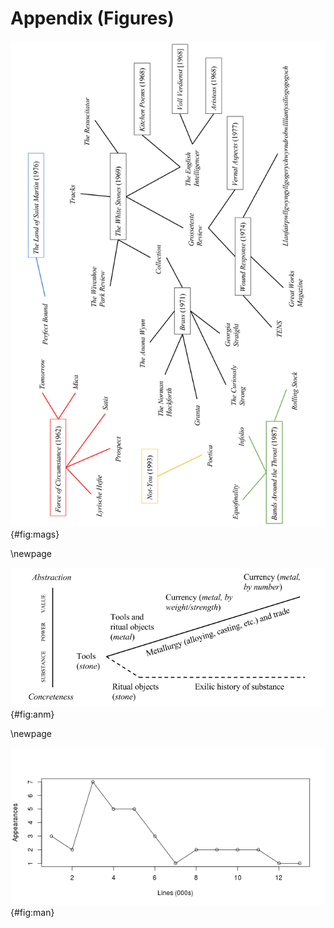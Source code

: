 # Appendix (Figures)

![Prynne's poetry collections, linked to the magazines in which they were first published (in whole or in part)](figs/mags.png){#fig:mags}

\newpage

![The argument of 'A Note on Metal'](figs/anm.png){#fig:anm}

\newpage

![Appearances of 'man' per 1,000 lines in *Force of Circumstance* (1962) and *Poems* (2005)](figs/man.png){#fig:man}
